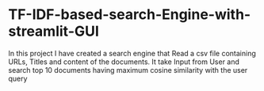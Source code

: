 # TF-IDF-based-search-Engine-with-streamlit-GUI
In this project I have created a search engine that Read a csv file containing URLs, Titles and content of the documents. It take Input from User and search top 10 documents having maximum cosine similarity with the user query
